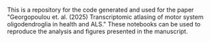 This is a repository for the code generated and used for the paper "Georgopoulou et. al. (2025) Transcriptomic atlasing of motor system oligodendroglia in health and ALS."
These notebooks can be used to reproduce the analysis and figures presented in the manuscript.
